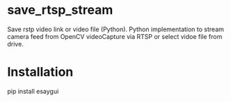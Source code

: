 # save_rtsp_stream
Save rstp video link or video file (Python).
Python implementation to stream camera feed from OpenCV videoCapture via RTSP or select vidoe file from drive.

# Installation
pip install esaygui
